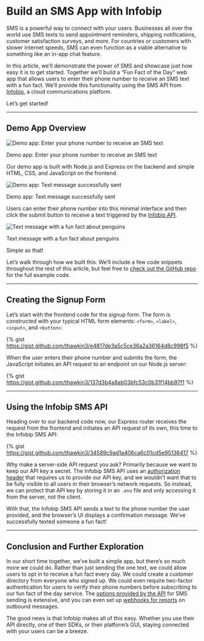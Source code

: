 # Build an SMS App with Infobip

SMS is a powerful way to connect with your users. Businesses all over the world use SMS texts to send appointment reminders, shipping notifications, customer satisfaction surveys, and more. For countries or customers with slower internet speeds, SMS can even function as a viable alternative to something like an in-app chat feature.

In this article, we’ll demonstrate the power of SMS and showcase just how easy it is to get started. Together we’ll build a “Fun Fact of the Day” web app that allows users to enter their phone number to receive an SMS text with a fun fact. We’ll provide this functionality using the SMS API from [Infobip](https://www.infobip.com/), a cloud communications platform.

Let’s get started!

---

## Demo App Overview

![Demo app: Enter your phone number to receive an SMS text](https://dev-to-uploads.s3.amazonaws.com/uploads/articles/tkmvwzt6al3e82rddu3i.png)
<figcaption>Demo app: Enter your phone number to receive an SMS text</figcaption>

Our demo app is built with Node.js and Express on the backend and simple HTML, CSS, and JavaScript on the frontend.

![Demo app: Text message successfully sent](https://dev-to-uploads.s3.amazonaws.com/uploads/articles/g5eh1fjwxf6xrsm2rkl4.png)
<figcaption>Demo app: Text message successfully sent</figcaption>

Users can enter their phone number into this minimal interface and then click the submit button to receive a text triggered by the [Infobip API](https://www.infobip.com/docs/sms/api).

![Text message with a fun fact about penguins](https://dev-to-uploads.s3.amazonaws.com/uploads/articles/fozfeq29bx0odnhot4bv.png)
<figcaption>Text message with a fun fact about penguins</figcaption>

Simple as that!

Let’s walk through how we built this. We’ll include a few code snippets throughout the rest of this article, but feel free to [check out the GitHub repo](https://github.com/thawkin3/fun-facts-sms) for the full example code.

---

## Creating the Signup Form

Let’s start with the frontend code for the signup form. The form is constructed with your typical HTML form elements: `<form>`, `<label>`, `<input>`, and `<button>`:

{% gist https://gist.github.com/thawkin3/e4817de3a5c5ce36a2a36164d8c998f5 %}

When the user enters their phone number and submits the form, the JavaScript initiates an API request to an endpoint on our Node.js server:

{% gist https://gist.github.com/thawkin3/137d3b4a8ab03bfc53c0b31f14bb97f1 %}

---

## Using the Infobip SMS API

Heading over to our backend code now, our Express router receives the request from the frontend and initiates an API request of its own, this time to the Infobip SMS API:

{% gist https://gist.github.com/thawkin3/34589c9ad1a406ca6c01cd5e95136417 %}

Why make a server-side API request you ask? Primarily because we want to keep our API key a secret. The Infobip SMS API uses an [authorization header](https://www.infobip.com/docs/essentials/api-authentication#api-key-header) that requires us to provide our API key, and we wouldn’t want that to be fully visible to all users in their browser’s network requests. So instead, we can protect that API key by storing it in an `.env` file and only accessing it from the server, not the client.

With that, the Infobip SMS API sends a text to the phone number the user provided, and the browser’s UI displays a confirmation message. We’ve successfully texted someone a fun fact!

---

## Conclusion and Further Exploration

In our short time together, we’ve built a simple app, but there’s so much more we could do. Rather than just sending the one text, we could allow users to opt in to receive a fun fact every day. We could create a customer directory from everyone who signed up. We could even require two-factor authentication for users to verify their phone numbers before subscribing to our fun fact of the day service. The [options provided by the API](https://www.infobip.com/docs/api#channels/sms/send-sms-message) for SMS sending is extensive, and you can even set up [webhooks for reports](https://www.infobip.com/docs/api#channels/sms/receive-outbound-sms-message-report) on outbound messages.

The good news is that Infobip makes all of this easy. Whether you use their API directly, one of their SDKs, or their platform’s GUI, staying connected with your users can be a breeze.
